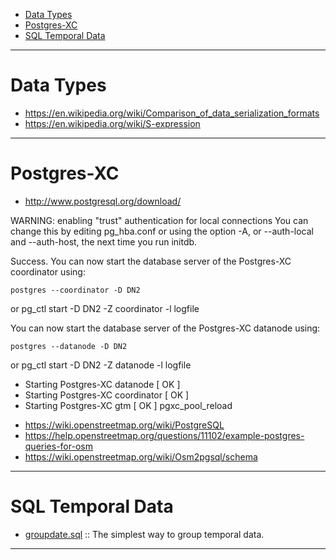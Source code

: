 + [Data Types](#data-types)
+ [Postgres-XC](#postgres-xc)
+ [SQL Temporal Data](#sql-temporal-data)


----

# Data Types
+ https://en.wikipedia.org/wiki/Comparison_of_data_serialization_formats
+ https://en.wikipedia.org/wiki/S-expression


----

# Postgres-XC
+ http://www.postgresql.org/download/

WARNING: enabling "trust" authentication for local connections
You can change this by editing pg_hba.conf or using the option -A, or
--auth-local and --auth-host, the next time you run initdb.

Success.
 You can now start the database server of the Postgres-XC coordinator using:

    postgres --coordinator -D DN2
or
    pg_ctl start -D DN2 -Z coordinator -l logfile

 You can now start the database server of the Postgres-XC datanode using:

    postgres --datanode -D DN2
or 
    pg_ctl start -D DN2 -Z datanode -l logfile

 * Starting Postgres-XC datanode                                                                                                                             [ OK ] 
 * Starting Postgres-XC coordinator                                                                                                                          [ OK ] 
 * Starting Postgres-XC gtm                                                                                                                                  [ OK ] 
 pgxc_pool_reload 


+ https://wiki.openstreetmap.org/wiki/PostgreSQL
+ https://help.openstreetmap.org/questions/11102/example-postgres-queries-for-osm
+ https://wiki.openstreetmap.org/wiki/Osm2pgsql/schema

----

# SQL Temporal Data
+ [groupdate.sql](https://github.com/ankane/groupdate.sql) :: The simplest way to group temporal data.

----
